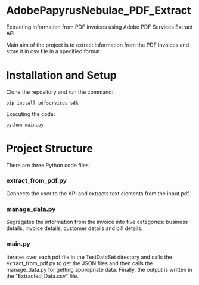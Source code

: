 # AdobePapyrusNebulae_PDF_Extract
Extracting information from PDF invoices using Adobe PDF Services Extract API 

Main aim of the project is to extract information from the PDF invoices and store it in csv file in a specified format.

# Installation and Setup
Clone the repository and run the command:
```
pip install pdfservices-sdk
```
Executing the code:
```
python main.py
```

# Project Structure
There are three Python code files:

### extract_from_pdf.py
Connects the user to the API and extracts text elements from the input pdf.

### manage_data.py
Segregates the information from the invoice into five categories: business details, invoice details, customer details and bill details.

### main.py
Iterates over each pdf file in the TestDataSet directory and calls the extract_from_pdf.py to get the JSON files and then calls the manage_data.py for getting appropriate data. Finally, the output is written in the "Extracted_Data.csv" file.




